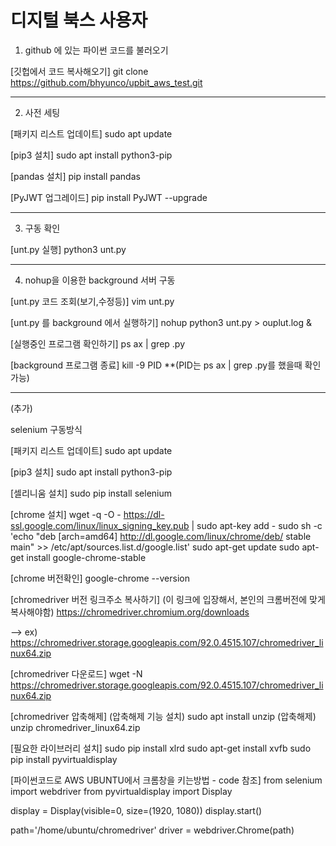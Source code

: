 # 디지털 북스 사용자

1) github 에 있는 파이썬 코드를 불러오기


[깃헙에서 코드 복사해오기]
git clone https://github.com/bhyunco/upbit_aws_test.git


---------------------------------------------------------
2) 사전 세팅

[패키지 리스트 업데이트]
sudo apt update

[pip3 설치]
sudo apt install python3-pip

[pandas 설치]
pip install pandas

[PyJWT 업그레이드]
pip install PyJWT --upgrade


---------------------------------------------------------
3) 구동 확인


[unt.py 실행]
python3 unt.py


---------------------------------------------------------
4) nohup을 이용한 background 서버 구동


[unt.py 코드 조회(보기,수정등)]
vim unt.py

[unt.py 를 background 에서 실행하기]
nohup python3 unt.py > ouplut.log &

[실행중인 프로그램 확인하기]
ps ax | grep .py

[background 프로그램 종료]
kill -9 PID
**(PID는 ps ax | grep .py를 했을때 확인 가능)


---------------------------------------------------------

(추가)

selenium 구동방식

[패키지 리스트 업데이트]
sudo apt update

[pip3 설치]
sudo apt install python3-pip

[셀리니움 설치]
sudo pip install selenium


[chrome 설치]
wget -q -O - https://dl-ssl.google.com/linux/linux_signing_key.pub | sudo apt-key add -
sudo sh -c 'echo "deb [arch=amd64] http://dl.google.com/linux/chrome/deb/ stable main" >> /etc/apt/sources.list.d/google.list'
sudo apt-get update
sudo apt-get install google-chrome-stable

[chrome 버전확인]
google-chrome --version

[chromedriver 버전 링크주소 복사하기]
(이 링크에 입장해서, 본인의 크롬버전에 맞게 복사해야함)
https://chromedriver.chromium.org/downloads

--> ex) https://chromedriver.storage.googleapis.com/92.0.4515.107/chromedriver_linux64.zip

[chromedriver 다운로드]
wget -N https://chromedriver.storage.googleapis.com/92.0.4515.107/chromedriver_linux64.zip

[chromedriver 압축해제]
(압축해제 기능 설치) sudo apt install unzip
(압축해제) unzip chromedriver_linux64.zip

[필요한 라이브러리 설치]
sudo pip install xlrd
sudo apt-get install xvfb
sudo pip install pyvirtualdisplay


[파이썬코드로 AWS UBUNTU에서 크롬창을 키는방법 - code 참조]
from selenium import webdriver
from pyvirtualdisplay import Display

display = Display(visible=0, size=(1920, 1080))
display.start()

path='/home/ubuntu/chromedriver'
driver = webdriver.Chrome(path)
